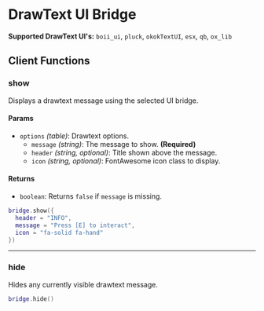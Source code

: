 # DrawText UI Bridge

**Supported DrawText UI's:** `boii_ui`, `pluck`, `okokTextUI`, `esx`, `qb`, `ox_lib`

## Client Functions

### show
Displays a drawtext message using the selected UI bridge.

#### Params
* `options` *(table)*: Drawtext options.
    * `message` *(string)*: The message to show. **(Required)**
    * `header` *(string, optional)*: Title shown above the message.
    * `icon` *(string, optional)*: FontAwesome icon class to display.

#### Returns
* `boolean`: Returns `false` if `message` is missing.

```lua
bridge.show({
  header = "INFO",
  message = "Press [E] to interact",
  icon = "fa-solid fa-hand"
})
```

---

### hide

Hides any currently visible drawtext message.

```lua
bridge.hide()
```
